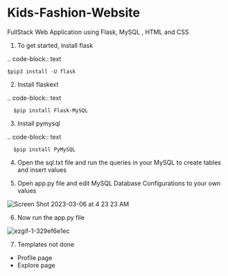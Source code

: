 # Kids-Fashion-Website
FullStack Web Application using Flask, MySQL , HTML and CSS

1. To get started, install flask

.. code-block:: text

    $pip3 install -U flask
    
2. Install flaskext

.. code-block:: text

      $pip install Flask-MySQL
      
3. Install pymysql

.. code-block:: text

      $pip install PyMySQL

        
        
4. Open the sql.txt file and run the queries in your MySQL to create tables and insert values

5. Open app.py file and edit MySQL Database Configurations to your own values

![Screen Shot 2023-03-06 at 4 23 23 AM](https://user-images.githubusercontent.com/74568105/223012510-79fc2994-880f-4de0-979f-f56955d53a17.png)

6. Now run the app.py file

![ezgif-1-329ef6e1ec](https://user-images.githubusercontent.com/74568105/223013824-aebb5545-95b7-4f41-9ae8-c1e5fda1bffb.gif)



7. Templates not done
- Profile page
- Explore page
